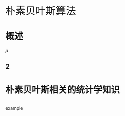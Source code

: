<font size=6>朴素贝叶斯算法</font>
# 概述

$\mu$
## 2

# 朴素贝叶斯相关的统计学知识



```python

```

example
<!--import matplotlib.pyplot as plt
%matplotlib inline
from sklearn import datasets
from sklearn.naive_bayes import GaussianNB

# load样本数据
iris = datasets.load_iris()
# 实例化高斯分布的朴素贝叶斯模型
gnb = GaussianNB()
# 选定2个特征
s=[0, 2]
# 获取特征和标签数据
x = iris.data[:, s]
y = iris.target
# 训练模型
clf=gnb.fit(x, y)
# 构建特征维度的网格数据
x_min, x_max = x[:, 0].min() - 1, x[:, 0].max() + 1
y_min, y_max = x[:, 1].min() - 1, x[:, 1].max() + 1
xx, yy = np.meshgrid(np.arange(x_min, x_max, 0.1),
                     np.arange(y_min, y_max, 0.1))
# 预测网格数据的标签
z = clf.predict(np.c_[xx.ravel(), yy.ravel()])
z = z.reshape(xx.shape)
# 绘制网格特征和预测标签，构造的等高线
plt.contourf(xx, yy, z, alpha=0.4)
# 绘制样本数据
plt.scatter(x[:, 0], x[:, 1], c=y, alpha=0.8)
plt.show()
-->
